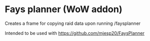 # Fays planner (WoW addon)

Creates a frame for copying raid data upon running /faysplanner

Intended to be used with https://github.com/mjesp20/FaysPlanner

